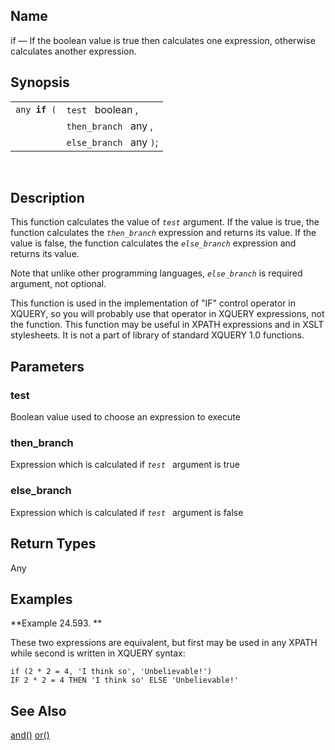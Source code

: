 <div id="xpf_if" class="refentry">

<div class="titlepage">

</div>

<div class="refnamediv">

## Name

if — If the boolean value is true then calculates one expression,
otherwise calculates another expression.

</div>

<div class="refsynopsisdiv">

## Synopsis

<div id="xpf_syn_if" class="funcsynopsis">

|                    |                         |
|--------------------|-------------------------|
| `any `**`if`**` (` | `test ` boolean ,       |
|                    | `then_branch ` any ,    |
|                    | `else_branch ` any `)`; |

<div class="funcprototype-spacer">

 

</div>

</div>

</div>

<div id="xpf_desc_if" class="refsect1">

## Description

This function calculates the value of *`test`* argument. If the value is
true, the function calculates the *`then_branch`* expression and returns
its value. If the value is false, the function calculates the
*`else_branch`* expression and returns its value.

Note that unlike other programming languages, *`else_branch`* is
required argument, not optional.

This function is used in the implementation of "IF" control operator in
XQUERY, so you will probably use that operator in XQUERY expressions,
not the function. This function may be useful in XPATH expressions and
in XSLT stylesheets. It is not a part of library of standard XQUERY 1.0
functions.

</div>

<div id="xpf_params_if" class="refsect1">

## Parameters

<div id="id127656" class="refsect2">

### test

Boolean value used to choose an expression to execute

</div>

<div id="id127659" class="refsect2">

### then_branch

Expression which is calculated if *`test `* argument is true

</div>

<div id="id127663" class="refsect2">

### else_branch

Expression which is calculated if *`test `* argument is false

</div>

</div>

<div id="xpf_ret_if" class="refsect1">

## Return Types

Any

</div>

<div id="xpf_examples_if" class="refsect1">

## Examples

<div id="xpf_ex_if" class="example">

**Example 24.593. **

<div class="example-contents">

These two expressions are equivalent, but first may be used in any XPATH
while second is written in XQUERY syntax:

``` screen
if (2 * 2 = 4, 'I think so', 'Unbelievable!')
IF 2 * 2 = 4 THEN 'I think so' ELSE 'Unbelievable!'
```

</div>

</div>

  

</div>

<div id="xpf_seealso_if" class="refsect1">

## See Also

<a href="xpf_and.html" class="link" title="and">and()</a>
<a href="xpf_or.html" class="link" title="or">or()</a>

</div>

</div>
